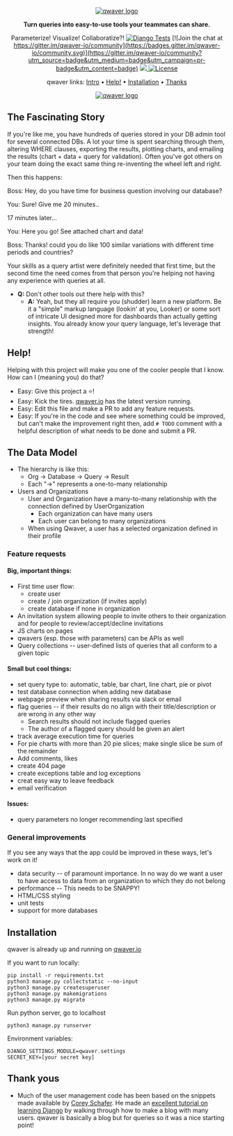 <div align="center">
  <a href="http://qwaver.io">
    <img src="http://qwaver.io/media/qwaver-header.jpg" alt="qwaver logo">
  </a>

**Turn queries into easy-to-use tools your teammates can share.**

Parameterize! Visualize! Collaboratize?!
[![Django Tests](https://github.com/cforcross/qwaver/actions/workflows/unit-test.yml/badge.svg)](https://github.com/cforcross/qwaver/actions/workflows/unit-test.yml)
[![Join the chat at https://gitter.im/qwaver-io/community](https://badges.gitter.im/qwaver-io/community.svg)](https://gitter.im/qwaver-io/community?utm_source=badge&utm_medium=badge&utm_campaign=pr-badge&utm_content=badge)
<a href="https://github.com/brianrisk/qwaver/graphs/contributors">
<img src="https://img.shields.io/github/contributors/brianrisk/qwaver.svg">
</a>
[![License](https://img.shields.io/badge/License-Apache_2.0-blue.svg)](https://opensource.org/licenses/Apache-2.0)

qwaver links: [Intro](#the-fascinating-story) • [Help!](#help) • [Installation](#installation) • [Thanks](#thank-yous)

<a href="http://qwaver.io">
    <img src="http://qwaver.io/media/three-screen-shots.jpg" alt="qwaver logo">
  </a>
</div>

## The Fascinating Story
If you're like me, you have hundreds of queries stored in your DB admin tool for several connected DBs. A lot your time
is spent searching through them, altering WHERE clauses, exporting the results, plotting charts, and emailing the
results (chart + data + query for validation). Often you've got others on your team doing the exact same thing
re-inventing the wheel left and right.

Then this happens:

Boss: Hey, do you have time for business question involving our database?

You: Sure!  Give me 20 minutes..

17 minutes later...

You: Here you go!  See attached chart and data!

Boss: Thanks!  could you do like 100 similar variations with different time periods and countries?

Your skills as a query artist were definitely needed that first time, but the second time the need comes from that
person you're helping not having any experience with queries at all.

* **Q:** Don't other tools out there help with this?
  * **A:** Yeah, but they all require you (shudder) learn a new platform. Be it a "simple" markup language (lookin' at you,
Looker) or some sort of intricate UI designed more for dashboards than actually getting insights. You already know your
query language, let's leverage that strength!

## Help!

Helping with this project will make you one of the cooler people that I know. How can I (meaning you) do that?

* Easy:  Give this project a ⭐️!
* Easy:  Kick the tires.  [qwaver.io](http://qwaver.io) has the latest version running.
* Easy:  Edit this file and make a PR to add any feature requests.
* Easy:  If you're in the code and see where something could be improved, but can't make the improvement right then,
  add  `# TODO` comment with a helpful description of what needs to be done and submit a PR.

## The Data Model
* The hierarchy is like this:
  * Org -> Database -> Query -> Result
  * Each "->" represents a one-to-many relationship
* Users and Organizations
  * User and Organization have a many-to-many relationship with the connection defined by UserOrganization
    * Each organization can have many users
    * Each user can belong to many organizations
  * When using Qwaver, a user has a selected organization defined in their profile

### Feature requests
#### Big, important things:
* First time user flow:
    * create user
    * create / join organization (if invites apply)
    * create database if none in organization
* An invitation system allowing people to invite others to their organization and for people to review/accept/decline
  invitations
* JS charts on pages
* qwavers (esp. those with parameters) can be APIs as well
* Query collections -- user-defined lists of queries that all conform to a given topic

#### Small but cool things:
* set query type to: automatic, table, bar chart, line chart, pie or pivot
* test database connection when adding new database
* webpage preview when sharing results via slack or email
* flag queries -- if their results do no align with their title/description or are wrong in any other way
    * Search results should not include flagged queries
    * The author of a flagged query should be given an alert
* track average execution time for queries
* For pie charts with more than 20 pie slices; make single slice be sum of the remainder
* Add comments, likes
* create 404 page
* create exceptions table and log exceptions
* creat easy way to leave feedback
* email verification

#### Issues:
* query parameters no longer recommending last specified

### General improvements
If you see any ways that the app could be improved in these ways, let's work on it!

* data security -- of paramount importance. In no way do we want a user to have access to data from an organization to
  which they do not belong
* performance -- This needs to be SNAPPY!
* HTML/CSS styling
* unit tests
* support for more databases

## Installation
qwaver is already up and running on [qwaver.io](http://qwaver.io)

If you want to run locally:

```
pip install -r requirements.txt
python3 manage.py collectstatic --no-input
python3 manage.py createsuperuser
python3 manage.py makemigrations
python3 manage.py migrate
```


Run python server, go to localhost

`python3 manage.py runserver`


Environment variables:
```
DJANGO_SETTINGS_MODULE=qwaver.settings
SECRET_KEY=[your secret key]
```


## Thank yous
* Much of the user management code has been based on the snippets made available
  by [Corey Schafer](https://github.com/CoreyMSchafer/code_snippets). He made
  an [excellent tutorial on learning Django](https://www.youtube.com/playlist?list=PL-osiE80TeTtoQCKZ03TU5fNfx2UY6U4p)
  by walking through how to make a blog with many users. qwaver is basically a blog but for queries so it was a nice
  starting point!  

